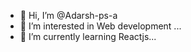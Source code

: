 - 👋 Hi, I’m @Adarsh-ps-a
- 👀 I’m interested in Web development ...
- 🌱 I’m currently learning Reactjs...

<!---
Adarsh-ps-a/Adarsh-ps-a is a ✨ special ✨ repository because its `README.md` (this file) appears on your GitHub profile.
You can click the Preview link to take a look at your changes.
--->
